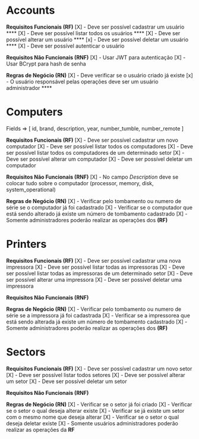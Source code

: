 # Accounts
**Requisitos Funcionais (RF)**
[X] - Deve ser possível cadastrar um usuário ****
[X] - Deve ser possível listar todos os usuários ****
[X] - Deve ser possível alterar um usuário ****
[x] - Deve ser possível deletar um usuário ****
[X] - Deve ser possível autenticar o usuário

**Requisitos Não Funcionais (RNF)**
[X] - Usar JWT para autenticação
[X] - Usar BCrypt para hash de senha

**Regras de Negócio (RN)**
[X] - Deve verificar se o usuário criado já existe
[x] - O usuário responsável pelas operações deve ser um usuário administrador ****

# Computers
Fields => [ id, brand, description, year, number_tumble, number_remote ]

**Requisitos Funcionais (RF)**
[X] - Deve ser possível cadastrar um novo computador
[X] - Deve ser possível listar todos os computadores
[X] - Deve ser possível listar todos os computadores de um determinado setor
[X] - Deve ser possível alterar um computador
[X] - Deve ser possível deletar um computador

**Requisitos Não Funcionais (RNF)**
[X] - No campo *Description* deve se colocar tudo sobre
     o computador (processor, memory, disk, system_operational)

**Regras de Negócio (RN)**
[X] - Verificar pelo tombamento ou numero de série se o computador já foi cadastrado
[X] - Verificar se o computador que está sendo alterado já existe um número de tombamento cadastrado
[X] - Somente administradores poderão realizar as operações dos **(RF)**

# Printers
**Requisitos Funcionais (RF)**
[X] - Deve ser possível cadastrar uma nova impressora
[X] - Deve ser possível listar todas as impressoras
[X] - Deve ser possível listar todas as impressoras de um determinado setor
[X] - Deve ser possível alterar uma impressora
[X] - Deve ser possível deletar uma impressora

**Requisitos Não Funcionais (RNF)**

**Regras de Negócio (RN)**
[X] - Verificar pelo tombamento ou numero de série se a impressora já foi cadastrada
[X] - Verificar se a impressorea que está sendo alterada já existe um número de tombamento cadastrado
[X] - Somente administradores poderão realizar as operações dos **(RF)**

# Sectors
**Requisitos Funcionais (RF)**
[X] - Deve ser possível cadastrar um novo setor
[X] - Deve ser possível listar todos setores
[X] - Deve ser possível alterar um setor
[X] - Deve ser possível deletar um setor

**Requisitos Não Funcionais (RNF)**

**Regras de Negócio (RN)**
[X] - Verificar se o setor já foi criado
[X] - Verificar se o setor o qual deseja alterar existe
[X] - Verificar se já existe um setor com o mesmo nome que deseja alterar
[X] - Verificar se o setor o qual deseja deletar existe
[X] - Somente usuários administradores poderão realizar as operações da **RF**
